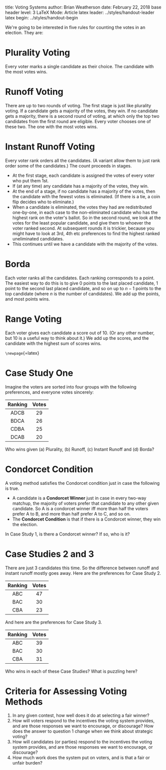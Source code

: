 title:              Voting Systems
author:             Brian Weatherson
date:               February 22, 2018
base header level:	3
LaTeX Mode:          Article
latex leader:         ../styles/handout-leader
latex begin:         ../styles/handout-begin

We're going to be interested in five rules for counting the votes in an election. They are:

# Plurality Voting

Every voter marks a single candidate as their choice. The candidate with the most votes wins.

# Runoff Voting

There are up to two rounds of voting. The first stage is just like plurality voting. If a candidate gets a majority of the votes, they win. If no candidate gets a majority, there is a second round of voting, at which only the top two candidates from the first round are eligible. Every voter chooses one of these two. The one with the most votes wins.

# Instant Runoff Voting

Every voter rank orders all the candidates. (A variant allow them to just rank order some of the candidates.) The count proceeds in stages. 

* At the first stage, each candidate is assigned the votes of every voter who put them 1st. 
* If (at any time) any candidate has a majority of the votes, they win. 
* At the end of a stage, if no candidate has a majority of the votes, then the candidate with the fewest votes is eliminated. (If there is a tie, a coin flip decides who to eliminate.)
* When a candidate is eliminated, the votes they had are redistributed one-by-one, in each case to the non-eliminated candidate who has the highest rank on the voter's ballot. So in the second round, we look at the votes for the least popular candidate, and give them to whoever the voter ranked second. At subsequent rounds it is trickier, because you might have to look at 3rd, 4th etc preferences to find the highest ranked uneliminated candidates.
* This continues until we have a candidate with the majority of the votes.

# Borda

Each voter ranks all the candidates. Each ranking corresponds to a point. The easiest way to do this is to give 0 points to the last placed candidate, 1 point to the second last placed candidate, and so on up to $n-1$ points to the top candidate (where $n$ is the number of candidates). We add up the points, and most points wins.

# Range Voting

Each voter gives each candidate a score out of 10. (Or any other number, but 10 is a useful way to think about it.) We add up the scores, and the candidate with the highest sum of scores wins.

``\newpage``{=latex}

# Case Study One

Imagine the voters are sorted into four groups with the following preferences, and everyone votes sincerely:

| Ranking | Votes |
| :--: | :--: |
| ADCB | 29 |
| BDCA | 26 |
| CDBA | 25 |
| DCAB | 20 |

Who wins given (a) Plurality, (b) Runoff, (c) Instant Runoff and (d) Borda?

# Condorcet Condition

A voting method satisfies the Condorcet condition just in case the following is true.

* A candidate is a **Condorcet Winner** just in case in every two-way matchup, the majority of voters prefer that candidate to any other given candidate. So A is a condorcet winner iff more than half the voters prefer A to B, and more than half prefer A to C, and so on.
* The **Condorcet Condition** is that if there is a Condorcet winner, they win the election.

In Case Study 1, is there a Condorcet winner? If so, who is it?

# Case Studies 2 and 3

There are just 3 candidates this time. So the difference between runoff and instant runoff mostly goes away. Here are the preferences for Case Study 2.

| Ranking | Votes |
| :--: | :--: |
| ABC | 47 |
| BAC | 30 |
| CBA | 23 |

And here are the preferences for Case Study 3.

| Ranking | Votes |
| :--: | :--: |
| ABC | 39 |
| BAC | 30 |
| CBA | 31 |

Who wins in each of these Case Studies? What is puzzling here?

# Criteria for Assessing Voting Methods

1. In any given contest, how well does it do at selecting a fair winner?
2. How will voters respond to the incentives the voting system provides, and are those responses we want to encourage, or discourage? How does the answer to question 1 change when we think about strategic voting?
3. How will candidates (or parties) respond to the incentives the voting system provides, and are those responses we want to encourage, or discourage?
4. How much work does the system put on voters, and is that a fair or unfair burden?


